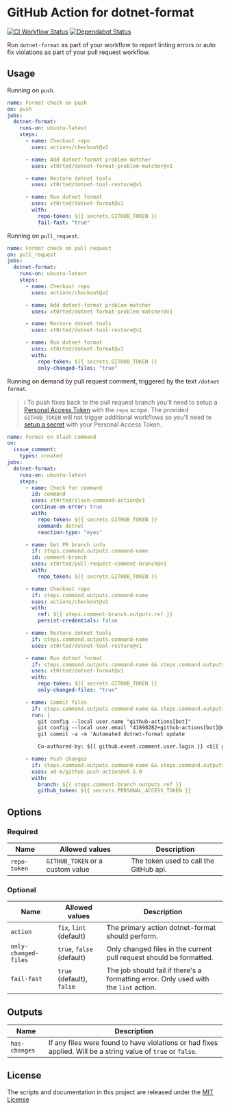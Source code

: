 # GitHub Action for dotnet-format

[![CI Workflow Status](https://github.com/xt0rted/dotnet-format/workflows/CI/badge.svg)](https://github.com/xt0rted/dotnet-format/actions?query=workflow%3ACI)
[![Dependabot Status](https://api.dependabot.com/badges/status?host=github&repo=xt0rted/dotnet-format)](https://dependabot.com)

Run `dotnet-format` as part of your workflow to report linting errors or auto fix violations as part of your pull request workflow.

## Usage

Running on `push`.

```yml
name: Format check on push
on: push
jobs:
  dotnet-format:
    runs-on: ubuntu-latest
    steps:
      - name: Checkout repo
        uses: actions/checkout@v2

      - name: Add dotnet-format problem matcher
        uses: xt0rted/dotnet-format-problem-matcher@v1

      - name: Restore dotnet tools
        uses: xt0rted/dotnet-tool-restore@v1

      - name: Run dotnet format
        uses: xt0rted/dotnet-format@v1
        with:
          repo-token: ${{ secrets.GITHUB_TOKEN }}
          fail-fast: "true"
```

Running on `pull_request`.

```yml
name: Format check on pull request
on: pull_request
jobs:
  dotnet-format:
    runs-on: ubuntu-latest
    steps:
      - name: Checkout repo
        uses: actions/checkout@v2

      - name: Add dotnet-format problem matcher
        uses: xt0rted/dotnet-format-problem-matcher@v1

      - name: Restore dotnet tools
        uses: xt0rted/dotnet-tool-restore@v1

      - name: Run dotnet format
        uses: xt0rted/dotnet-format@v1
        with:
          repo-token: ${{ secrets.GITHUB_TOKEN }}
          only-changed-files: "true"
```

Running on demand by pull request comment, triggered by the text `/dotnet format`.

> ℹ To push fixes back to the pull request branch you'll need to setup a [Personal Access Token](https://github.com/settings/tokens/new?scopes=repo&description=github%20actions) with the `repo` scope.
> The provided `GITHUB_TOKEN` will not trigger additional workflows so you'll need to [setup a secret](https://help.github.com/en/actions/configuring-and-managing-workflows/creating-and-storing-encrypted-secrets) with your Personal Access Token.

```yml
name: Format on Slash Command
on:
  issue_comment:
    types: created
jobs:
  dotnet-format:
    runs-on: ubuntu-latest
    steps:
      - name: Check for command
        id: command
        uses: xt0rted/slash-command-action@v1
        continue-on-error: true
        with:
          repo-token: ${{ secrets.GITHUB_TOKEN }}
          command: dotnet
          reaction-type: "eyes"

      - name: Get PR branch info
        if: steps.command.outputs.command-name
        id: comment-branch
        uses: xt0rted/pull-request-comment-branch@v1
        with:
          repo_token: ${{ secrets.GITHUB_TOKEN }}

      - name: Checkout repo
        if: steps.command.outputs.command-name
        uses: actions/checkout@v2
        with:
          ref: ${{ steps.comment-branch.outputs.ref }}
          persist-credentials: false

      - name: Restore dotnet tools
        if: steps.command.outputs.command-name
        uses: xt0rted/dotnet-tool-restore@v1

      - name: Run dotnet format
        if: steps.command.outputs.command-name && steps.command.outputs.command-arguments == 'format'
        uses: xt0rted/dotnet-format@v1
        with:
          repo-token: ${{ secrets.GITHUB_TOKEN }}
          only-changed-files: "true"

      - name: Commit files
        if: steps.command.outputs.command-name && steps.command.outputs.command-arguments == 'format'
        run: |
          git config --local user.name "github-actions[bot]"
          git config --local user.email "41898282+github-actions[bot]@users.noreply.github.com"
          git commit -a -m 'Automated dotnet-format update

          Co-authored-by: ${{ github.event.comment.user.login }} <${{ github.event.comment.user.id }}+${{ github.event.comment.user.login }}@users.noreply.github.com>'

      - name: Push changes
        if: steps.command.outputs.command-name && steps.command.outputs.command-arguments == 'format'
        uses: ad-m/github-push-action@v0.5.0
        with:
          branch: ${{ steps.comment-branch.outputs.ref }}
          github_token: ${{ secrets.PERSONAL_ACCESS_TOKEN }}
```

## Options

### Required

Name | Allowed values | Description
-- | -- | --
`repo-token` | `GITHUB_TOKEN` or a custom value | The token used to call the GitHub api.

### Optional

Name | Allowed values | Description
-- | -- | --
`action` | `fix`, `lint` (default) | The primary action dotnet-format should perform.
`only-changed-files` | `true`, `false` (default) | Only changed files in the current pull request should be formatted.
`fail-fast` | `true` (default), `false` | The job should fail if there's a formatting error. Only used with the `lint` action.

## Outputs

Name | Description
-- | --
`has-changes` | If any files were found to have violations or had fixes applied. Will be a string value of `true` or `false`.

## License

The scripts and documentation in this project are released under the [MIT License](LICENSE)
